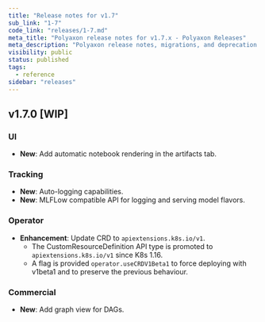 ```yaml
---
title: "Release notes for v1.7"
sub_link: "1-7"
code_link: "releases/1-7.md"
meta_title: "Polyaxon release notes for v1.7.x - Polyaxon Releases"
meta_description: "Polyaxon release notes, migrations, and deprecation notes for v1.7.x."
visibility: public
status: published
tags:
  - reference
sidebar: "releases"
---
```


## v1.7.0 [WIP]

### UI

  * **New**: Add automatic notebook rendering in the artifacts tab.

### Tracking

 * **New**: Auto-logging capabilities.
 * **New**: MLFLow compatible API for logging and serving model flavors.

### Operator

 * **Enhancement**: Update CRD to `apiextensions.k8s.io/v1`.
   * The CustomResourceDefinition API type is promoted to `apiextensions.k8s.io/v1` since K8s 1.16.
   * A flag is provided `operator.useCRDV1Beta1` to force deploying with v1beta1 and to preserve the previous behaviour.

### Commercial

 * **New**: Add graph view for DAGs.
